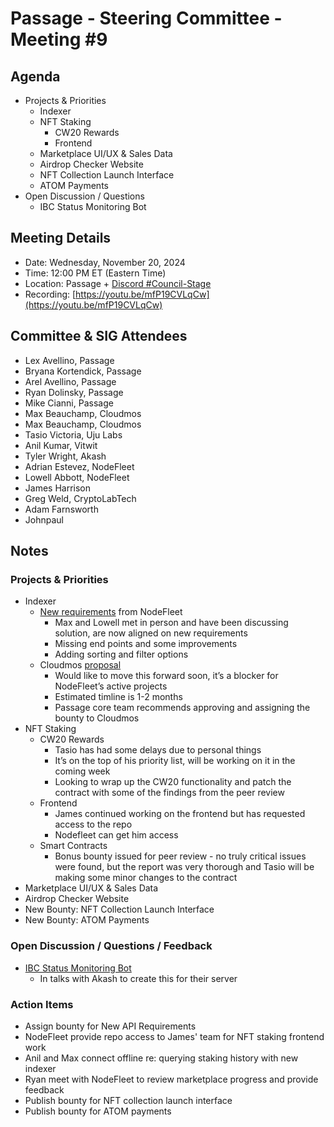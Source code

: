 # Passage - Steering Committee - Meeting #9

## Agenda
- Projects & Priorities
  - Indexer
  - NFT Staking
    - CW20 Rewards
    - Frontend
  - Marketplace UI/UX & Sales Data
  - Airdrop Checker Website
  - NFT Collection Launch Interface
  - ATOM Payments
- Open Discussion / Questions
  - IBC Status Monitoring Bot

## Meeting Details
- Date: Wednesday, November 20, 2024
- Time: 12:00 PM ET (Eastern Time)
- Location: Passage + [Discord #Council-Stage](https://discord.gg/passage)
- Recording: [https://youtu.be/mfP19CVLqCw](https://youtu.be/mfP19CVLqCw)

## Committee & SIG Attendees
- Lex Avellino, Passage
- Bryana Kortendick, Passage
- Arel Avellino, Passage
- Ryan Dolinsky, Passage
- Mike Cianni, Passage
- Max Beauchamp, Cloudmos
- Max Beauchamp, Cloudmos
- Tasio Victoria, Uju Labs
- Anil Kumar, Vitwit
- Tyler Wright, Akash
- Adrian Estevez, NodeFleet
- Lowell Abbott, NodeFleet
- James Harrison
- Greg Weld, CryptoLabTech
- Adam Farnsworth
- Johnpaul

##  Notes
### Projects & Priorities
- Indexer
  - [New requirements](https://docs.google.com/document/d/1vdeGdl6ZD60ciaeoZ5Z_RQ1HzTv882oISao8IC_oAA8/edit?pli=1&tab=t.0) from NodeFleet
    - Max and Lowell met in person and have been discussing solution, are now aligned on new requirements
    - Missing end points and some improvements
    - Adding sorting and filter options
  - Cloudmos [proposal](https://github.com/Passage-Chain/indexer/issues/1#issuecomment-2484569364)
    - Would like to move this forward soon, it’s a blocker for NodeFleet’s active projects
    - Estimated timline is 1-2 months
    - Passage core team recommends approving and assigning the bounty to Cloudmos
- NFT Staking
  - CW20 Rewards 
    - Tasio has had some delays due to personal things
    - It’s on the top of his priority list, will be working on it in the coming week
    - Looking to wrap up the CW20 functionality and patch the contract with some of the findings from the peer review
  - Frontend
    - James continued working on the frontend but has requested access to the repo
    - Nodefleet can get him access
  - Smart Contracts
    - Bonus bounty issued for peer review - no truly critical issues were found, but the report was very thorough and Tasio will be making some minor changes to the contract
- Marketplace UI/UX & Sales Data
- Airdrop Checker Website
- New Bounty: NFT Collection Launch Interface
- New Bounty: ATOM Payments

### Open Discussion / Questions / Feedback
- [IBC Status Monitoring Bot](https://docs.google.com/document/d/1Jjcp6JDCIXwH_pFdm56W5pDpSe7TGvBXj0Dsjy6a4zw/edit?tab=t.0)
  - In talks with Akash to create this for their server

### Action Items
- Assign bounty for New API Requirements
- NodeFleet provide repo access to James' team for NFT staking frontend work
- Anil and Max connect offline re: querying staking history with new indexer
- Ryan meet with NodeFleet to review marketplace progress and provide feedback
- Publish bounty for NFT collection launch interface
- Publish bounty for ATOM payments
